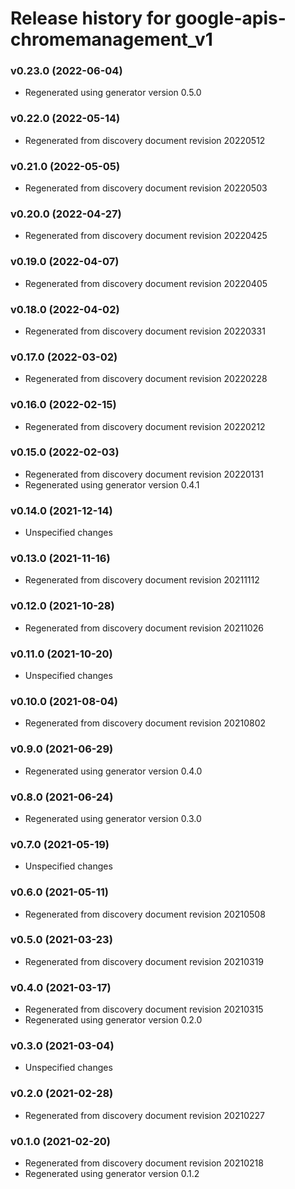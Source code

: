 # Release history for google-apis-chromemanagement_v1

### v0.23.0 (2022-06-04)

* Regenerated using generator version 0.5.0

### v0.22.0 (2022-05-14)

* Regenerated from discovery document revision 20220512

### v0.21.0 (2022-05-05)

* Regenerated from discovery document revision 20220503

### v0.20.0 (2022-04-27)

* Regenerated from discovery document revision 20220425

### v0.19.0 (2022-04-07)

* Regenerated from discovery document revision 20220405

### v0.18.0 (2022-04-02)

* Regenerated from discovery document revision 20220331

### v0.17.0 (2022-03-02)

* Regenerated from discovery document revision 20220228

### v0.16.0 (2022-02-15)

* Regenerated from discovery document revision 20220212

### v0.15.0 (2022-02-03)

* Regenerated from discovery document revision 20220131
* Regenerated using generator version 0.4.1

### v0.14.0 (2021-12-14)

* Unspecified changes

### v0.13.0 (2021-11-16)

* Regenerated from discovery document revision 20211112

### v0.12.0 (2021-10-28)

* Regenerated from discovery document revision 20211026

### v0.11.0 (2021-10-20)

* Unspecified changes

### v0.10.0 (2021-08-04)

* Regenerated from discovery document revision 20210802

### v0.9.0 (2021-06-29)

* Regenerated using generator version 0.4.0

### v0.8.0 (2021-06-24)

* Regenerated using generator version 0.3.0

### v0.7.0 (2021-05-19)

* Unspecified changes

### v0.6.0 (2021-05-11)

* Regenerated from discovery document revision 20210508

### v0.5.0 (2021-03-23)

* Regenerated from discovery document revision 20210319

### v0.4.0 (2021-03-17)

* Regenerated from discovery document revision 20210315
* Regenerated using generator version 0.2.0

### v0.3.0 (2021-03-04)

* Unspecified changes

### v0.2.0 (2021-02-28)

* Regenerated from discovery document revision 20210227

### v0.1.0 (2021-02-20)

* Regenerated from discovery document revision 20210218
* Regenerated using generator version 0.1.2

